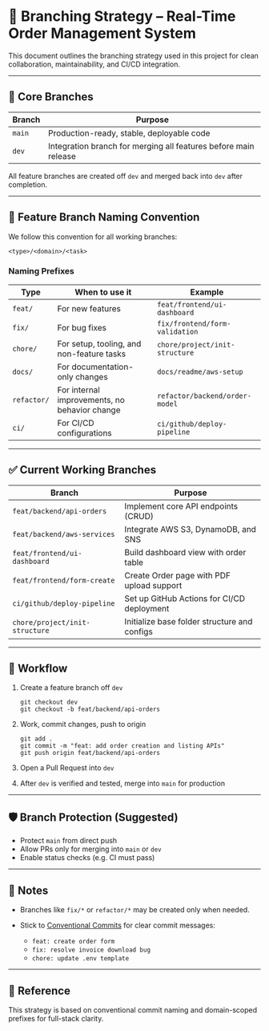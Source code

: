 # 🌿 Branching Strategy – Real-Time Order Management System

This document outlines the branching strategy used in this project for clean collaboration, maintainability, and CI/CD integration.

---

## 🔀 Core Branches

| Branch  | Purpose                                  |
|---------|-------------------------------------------|
| `main`  | Production-ready, stable, deployable code |
| `dev`   | Integration branch for merging all features before main release |

All feature branches are created off `dev` and merged back into `dev` after completion.

---

## 🧱 Feature Branch Naming Convention

We follow this convention for all working branches:

```
<type>/<domain>/<task>
````

### Naming Prefixes

| Type         | When to use it                                | Example                           |
|--------------|-----------------------------------------------|-----------------------------------|
| `feat/`      | For new features                              | `feat/frontend/ui-dashboard`      |
| `fix/`       | For bug fixes                                 | `fix/frontend/form-validation`    |
| `chore/`     | For setup, tooling, and non-feature tasks     | `chore/project/init-structure`    |
| `docs/`      | For documentation-only changes                | `docs/readme/aws-setup`           |
| `refactor/`  | For internal improvements, no behavior change | `refactor/backend/order-model`    |
| `ci/`        | For CI/CD configurations                      | `ci/github/deploy-pipeline`       |

---

## ✅ Current Working Branches

| Branch                         | Purpose                                      |
|--------------------------------|----------------------------------------------|
| `feat/backend/api-orders`      | Implement core API endpoints (CRUD)          |
| `feat/backend/aws-services`    | Integrate AWS S3, DynamoDB, and SNS          |
| `feat/frontend/ui-dashboard`   | Build dashboard view with order table        |
| `feat/frontend/form-create`    | Create Order page with PDF upload support    |
| `ci/github/deploy-pipeline`    | Set up GitHub Actions for CI/CD deployment   |
| `chore/project/init-structure` | Initialize base folder structure and configs |

---

## 🔁 Workflow

1. Create a feature branch off `dev`
   ```
   git checkout dev
   git checkout -b feat/backend/api-orders
   ```

2. Work, commit changes, push to origin

   ```
   git add .
   git commit -m "feat: add order creation and listing APIs"
   git push origin feat/backend/api-orders
   ```

3. Open a Pull Request into `dev`

4. After `dev` is verified and tested, merge into `main` for production

---

## 🛡 Branch Protection (Suggested)

* Protect `main` from direct push
* Allow PRs only for merging into `main` or `dev`
* Enable status checks (e.g. CI must pass)

---

## 📎 Notes

* Branches like `fix/*` or `refactor/*` may be created only when needed.
* Stick to [Conventional Commits](https://www.conventionalcommits.org/en/v1.0.0/) for clear commit messages:

  * `feat: create order form`
  * `fix: resolve invoice download bug`
  * `chore: update .env template`

---

## 📄 Reference

This strategy is based on conventional commit naming and domain-scoped prefixes for full-stack clarity.